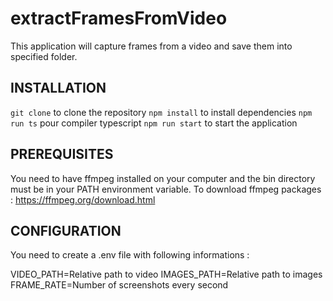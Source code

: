 # extractFramesFromVideo

This application will capture frames from a video and save them into specified folder.

## INSTALLATION
`git clone` to clone the repository
`npm install` to install dependencies
`npm run ts` pour compiler typescript
`npm run start` to start the application

## PREREQUISITES
You need to have ffmpeg installed on your computer and the bin directory must be in your PATH environment variable.
To download ffmpeg packages : https://ffmpeg.org/download.html

## CONFIGURATION
You need to create a .env file with following informations :

VIDEO_PATH=Relative path to video
IMAGES_PATH=Relative path to images
FRAME_RATE=Number of screenshots every second
